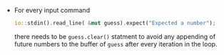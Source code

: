 - For every input command
  ```rust
  io::stdin().read_line( &mut guess).expect("Expected a number");
  ```

  there needs to be `guess.clear()` statment to avoid any appending of future numbers to the buffer of `guess` after every iteration in the loop.
